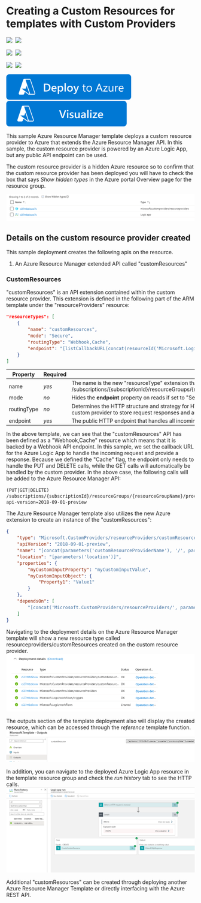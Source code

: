# Creating a Custom Resources for templates with Custom Providers

<IMG SRC="https://azurequickstartsservice.blob.core.windows.net/badges/101-custom-rp-with-logicapp/PublicLastTestDate.svg" />&nbsp;
<IMG SRC="https://azurequickstartsservice.blob.core.windows.net/badges/101-custom-rp-with-logicapp/PublicDeployment.svg" />&nbsp;

<IMG SRC="https://azurequickstartsservice.blob.core.windows.net/badges/101-custom-rp-with-logicapp/FairfaxLastTestDate.svg" />&nbsp;
<IMG SRC="https://azurequickstartsservice.blob.core.windows.net/badges/101-custom-rp-with-logicapp/FairfaxDeployment.svg" />&nbsp;

<IMG SRC="https://azurequickstartsservice.blob.core.windows.net/badges/101-custom-rp-with-logicapp/BestPracticeResult.svg" />&nbsp;
<IMG SRC="https://azurequickstartsservice.blob.core.windows.net/badges/101-custom-rp-with-logicapp/CredScanResult.svg" />&nbsp;

<a href="https://portal.azure.com/#create/Microsoft.Template/uri/https%3A%2F%2Fraw.githubusercontent.com%2FAzure%2Fazure-quickstart-templates%2Fmaster%2F101-custom-rp-with-logicapp%2Fazuredeploy.json" target="_blank">
    <img src="https://raw.githubusercontent.com/Azure/azure-quickstart-templates/master/1-CONTRIBUTION-GUIDE/images/deploytoazure.svg"/>
</a>
<a href="http://armviz.io/#/?load=https%3A%2F%2Fraw.githubusercontent.com%2FAzure%2Fazure-quickstart-templates%2Fmaster%2F101-custom-rp-with-logicapp%2Fazuredeploy.json" target="_blank">
    <img src="https://raw.githubusercontent.com/Azure/azure-quickstart-templates/master/1-CONTRIBUTION-GUIDE/images/visualizebutton.svg"/>
</a>

This sample Azure Resource Manager template deploys a custom resource provider to Azure that extends the Azure Resource Manager API. In this sample, the custom resource provider is powered by an Azure Logic App, but any public API endpoint can be used.

The custom resource provider is a hidden Azure resource so to confirm that the custom resource provider has been deployed you will have to check the box that says *Show hidden types* in the Azure portal Overview page for the resource group.

![](images/showhidden.png)

## Details on the custom resource provider created

This sample deployment creates the following apis on the resource.

1) An Azure Resource Manager extended API called "customResources"

### CustomResources

"customResources" is an API extension contained within the custom resource provider. This extension is defined in the following part of the ARM template under the "resourceProviders" resource:

```json
"resourceTypes": [
    {
        "name": "customResources",
        "mode": "Secure",
        "routingType": "Webhook,Cache",
        "endpoint": "[listCallbackURL(concat(resourceId('Microsoft.Logic/workflows', parameters('logicAppName')), '/triggers/CustomProviderWebhook'), '2017-07-01').value]"
    }
]
```

| Property | Required | Description |
|---|---|---|
| name | *yes* | The name is the new "resourceType" extension that is added to the Azure Resource Manager API. This extension is instanced to the custom resource provider. Example: /subscriptions/{subscriptionId}/resourceGroups/{resourceGroupName}/providers/Microsoft.CustomProviders/resourceProviders/{resourceProviderName}/**customResources**/{customResourceName} |
| mode | *no* | Hides the **endpoint** property on reads if set to "Secure". |
| routingType | *no* | Determines the HTTP structure and strategy for HTTP requests to the **endpoint**. The property is structured as flags. The "Webhook" flag changes all requests to *POST*. The "Cache" flag allows the custom provider to store request responses and automatically return them on subsequent *GET* requests. |
| endpoint | *yes* | The public HTTP endpoint that handles all incoming reuqests. |

In the above template, we can see that the "customResources" API has been defined as a "Webhook,Cache" resource which means that it is backed by a Webhook API endpoint. In this sample, we set the callback URL for the Azure Logic App to handle the incoming request and provide a response. Because we defined the "Cache" flag, the endpoint only needs to handle the PUT and DELETE calls, while the GET calls will automatically be handled by the custom provider. In the above case, the following calls will be added to the Azure Resource Manager API:

```
(PUT|GET|DELETE) /subscriptions/{subscriptionId}/resourceGroups/{resourceGroupName}/providers/Microsoft.CustomProviders/resourceProviders/{resourceProviderName}/customResources/{customResourceName}?api-version=2018-09-01-preview
```

The Azure Resource Manager template also utilizes the new Azure extension to create an instance of the "customResources":

```json
{
    "type": "Microsoft.CustomProviders/resourceProviders/customResources",
    "apiVersion": "2018-09-01-preview",
    "name": "[concat(parameters('customResourceProviderName'), '/', parameters('customResourceName'))]",
    "location": "[parameters('location')]",
    "properties": {
        "myCustomInputProperty": "myCustomInputValue",
        "myCustomInputObject": {
            "Property1": "Value1"
        }
    },
    "dependsOn": [
        "[concat('Microsoft.CustomProviders/resourceProviders/', parameters('customResourceProviderName'))]"
    ]
}
```

Navigating to the deployment details on the Azure Resource Manager template will show a new resource type called resourceproviders/customResources created on the custom resource provider.
![](images/createdcustomresource.PNG)

The outputs section of the template deployment also will display the created resource, which can be accessed through the *reference* template function.
![](images/customresourcetemplateoutput.png)

In addition, you can navigate to the deployed Azure Logic App resource in the template resource group and check the *run history* tab to see the HTTP calls.
![](images/logicapprun.png)

Additional "customResources" can be created through deploying another Azure Resource Manager Template or directly interfacing with the Azure REST API.
